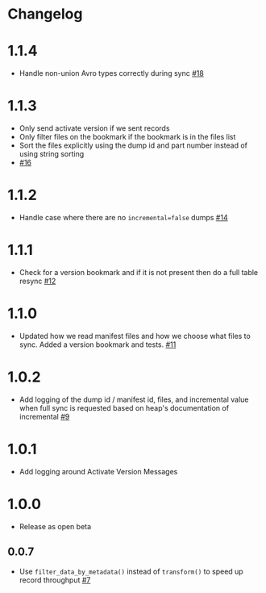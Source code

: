 # Changelog

# 1.1.4
  * Handle non-union Avro types correctly during sync [#18](https://github.com/singer-io/tap-heap/pull/18)

# 1.1.3
  * Only send activate version if we sent records
  * Only filter files on the bookmark if the bookmark is in the files list
  * Sort the files explicitly using the dump id and part number instead of using string sorting
  * [#16](https://github.com/singer-io/tap-heap/pull/16)

# 1.1.2
  * Handle case where there are no `incremental=false` dumps [#14](https://github.com/singer-io/tap-heap/pull/14)

# 1.1.1
  * Check for a version bookmark and if it is not present then do a full table resync [#12](https://github.com/singer-io/tap-heap/pull/12)

# 1.1.0
  * Updated how we read manifest files and how we choose what files to sync. Added a version bookmark and tests. [#11](https://github.com/singer-io/tap-heap/pull/11)

# 1.0.2
  * Add logging of the dump id / manifest id, files, and incremental value when full sync is requested based on heap's documentation of incremental [#9](https://github.com/singer-io/tap-heap/pull/9)

# 1.0.1
  * Add logging around Activate Version Messages

# 1.0.0
  * Release as open beta

## 0.0.7
  * Use `filter_data_by_metadata()` instead of `transform()` to speed up record throughput [#7](https://github.com/singer-io/tap-heap/pull/7)

